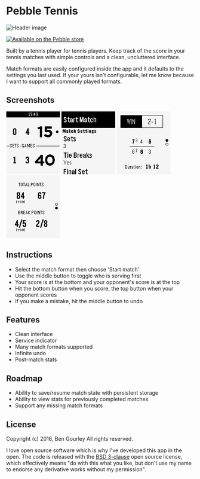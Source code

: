 # Pebble Tennis

![Header image](https://raw.githubusercontent.com/bengourley/pebble-tennis/master/graphics/header-image.png)

[![Available on the Pebble store](http://pblweb.com/badge/572a8209381261f35e00000a/orange/small)](https://apps.getpebble.com/en_US/application/572a8209381261f35e00000a)

Built by a tennis player for tennis players. Keep track of the score in your tennis matches with simple controls and a clean, uncluttered interface.

Match formats are easily configured inside the app and it defaults to the settings you last used. If your yours isn't configurable, let me know because I want to support all commonly played formats.

## Screenshots

![Match screenshot](https://raw.githubusercontent.com/bengourley/pebble-tennis/master/graphics/screenshot-match.png) ![Menu screenhot](https://raw.githubusercontent.com/bengourley/pebble-tennis/master/graphics/screenshot-menu.png) ![Summary/overview screenshot](https://raw.githubusercontent.com/bengourley/pebble-tennis/master/graphics/screenshot-summary.png) ![Summary/points screenshot](https://raw.githubusercontent.com/bengourley/pebble-tennis/master/graphics/screenshot-points.png)


## Instructions

- Select the match format then choose 'Start match'
- Use the middle button to toggle who is serving first
- Your score is at the bottom and your opponent's score is at the top
- Hit the bottom button when you score, the top button when your opponent scores
- If you make a mistake, hit the middle button to undo

## Features

- Clean interface
- Service indicator
- Many match formats supported
- Infinite undo
- Post-match stats

## Roadmap

- Ability to save/resume match state with persistent storage
- Ability to view stats for previously completed matches
- Support any missing match formats

## License

Copyright (c) 2016, Ben Gourley
All rights reserved.

I love open source software which is why I've developed this app in the open. The
code is released with the [BSD 3-clause](/LICENSE.md) open source license,
which effectively means "do with this what you like, but don't use my name to endorse
any derivative works without my permission".
